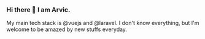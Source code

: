 ### Hi there 👋 I am Arvic.

My main tech stack is @vuejs and @laravel. I don't know everything, but I'm welcome to be amazed by new stuffs everyday.
